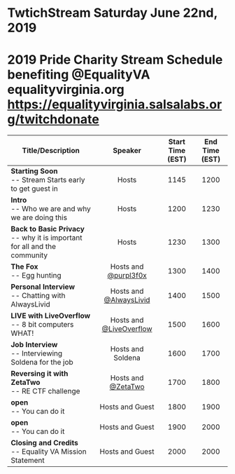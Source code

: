 # TwtichStream Saturday June 22nd, 2019

# 2019 Pride Charity Stream Schedule benefiting @EqualityVA equalityvirginia.org https://equalityvirginia.salsalabs.org/twitchdonate

| Title/Description | Speaker | Start Time (EST) | End Time (EST) |
|--------------------------------------------------------------------|:-------------------:|:----------:|:--------:|
| **Starting Soon** <br> -- Stream Starts early to get guest in | Hosts | 1145 | 1200 |
| **Intro** <br> -- Who we are and why we are doing this | Hosts | 1200 | 1230 |
| **Back to Basic Privacy** <br> -- why it is important for all and the community  | Hosts | 1230 | 1300 |
| **The Fox** <br> -- Egg hunting | Hosts and [@purpl3f0x](https://twitter.com/purpl3_f0x) | 1300 | 1400 |
| **Personal Interview** <br> -- Chatting with AlwaysLivid | Hosts and [@AlwaysLivid](https://twitter.com/imAlwaysLivid)| 1400 | 1500 |
| **LIVE with LiveOverflow** <br> -- 8 bit computers WHAT!  | Hosts and [@LiveOverflow](https://twitter.com/LiveOverflow) | 1500 | 1600 |
| **Job Interview** <br> -- Interviewing Soldena for the job | Hosts and Soldena | 1600 | 1700 |
| **Reversing it with ZetaTwo** <br> -- RE CTF challenge | Hosts and [@ZetaTwo](https://twitter.com/ZetaTwo) | 1700 | 1800 |
| **open** <br> -- You can do it | Hosts and Guest | 1800 | 1900 |
| **open** <br> -- You can do it | Hosts and Guest | 1900 | 2000 |
| **Closing and Credits** <br> -- Equality VA Mission Statement | Hosts and Guest | 2000 | 2000 |
 
